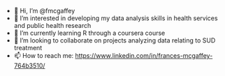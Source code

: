 - 👋 Hi, I’m @fmcgaffey
- 👀 I’m interested in developing my data analysis skills in health services and public health research
- 🌱 I’m currently learning R through a coursera course
- 💞️ I’m looking to collaborate on projects analyzing data relating to SUD treatment
- 📫 How to reach me: https://www.linkedin.com/in/frances-mcgaffey-764b3510/ 

<!---
fmcgaffey/fmcgaffey is a ✨ special ✨ repository because its `README.md` (this file) appears on your GitHub profile.
You can click the Preview link to take a look at your changes.
--->
